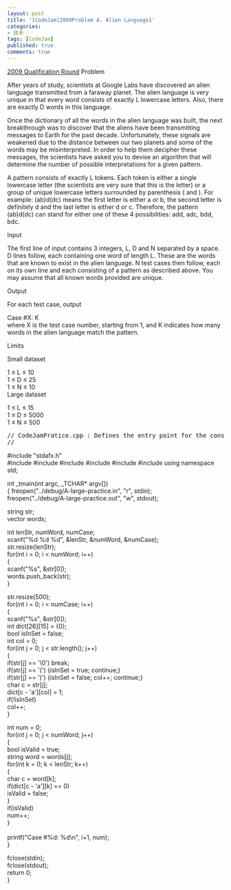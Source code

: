 ```yaml
---
layout: post
title: '[CodeJam]2009Problem A. Alien Language1'
categories:
- 技术
tags: [CodeJam]
published: true
comments: true
---
```

<p><a href="http://code.google.com/codejam/contest/90101/dashboard" title="2009 Qualification Round">2009 Qualification Round</a>
Problem</p>

<p>After years of study, scientists at Google Labs have discovered an alien language transmitted from a faraway planet. The alien language is very unique in that every word consists of exactly L lowercase letters. Also, there are exactly D words in this language.</p>

<p>Once the dictionary of all the words in the alien language was built, the next breakthrough was to discover that the aliens have been transmitting messages to Earth for the past decade. Unfortunately, these signals are weakened due to the distance between our two planets and some of the words may be misinterpreted. In order to help them decipher these messages, the scientists have asked you to devise an algorithm that will determine the number of possible interpretations for a given pattern.</p>

<p>A pattern consists of exactly L tokens. Each token is either a single lowercase letter (the scientists are very sure that this is the letter) or a group of unique lowercase letters surrounded by parenthesis ( and ). For example: (ab)d(dc) means the first letter is either a or b, the second letter is definitely d and the last letter is either d or c. Therefore, the pattern (ab)d(dc) can stand for either one of these 4 possibilities: add, adc, bdd, bdc.</p>

<p>Input</p>

<p>The first line of input contains 3 integers, L, D and N separated by a space. D lines follow, each containing one word of length L. These are the words that are known to exist in the alien language. N test cases then follow, each on its own line and each consisting of a pattern as described above. You may assume that all known words provided are unique.</p>

<p>Output</p>

<p>For each test case, output</p>

<p>Case #X: K<br />
where X is the test case number, starting from 1, and K indicates how many words in the alien language match the pattern.</p>

<p>Limits</p>

<p>Small dataset</p>

<p>1 ≤ L ≤ 10<br />
1 ≤ D ≤ 25<br />
1 ≤ N ≤ 10<br />
Large dataset</p>

<p>1 ≤ L ≤ 15<br />
1 ≤ D ≤ 5000<br />
1 ≤ N ≤ 500</p>

<p><pre lang="cpp">// CodeJamPratice.cpp : Defines the entry point for the console application.
//</pre></p>

<p>#include "stdafx.h"<br />
#include <fstream>
#include <iostream>
#include <sstream>
#include <string>
#include <vector>
#include <algorithm>
using namespace std;</algorithm></vector></string></sstream></iostream></fstream></p>

<p>int _tmain(int argc, _TCHAR* argv[])<br />
{
	freopen("../debug/A-large-practice.in", "r", stdin);<br />
	freopen("../debug/A-large-practice.out", "w", stdout);</p>

<p>	string str;<br />
	vector<string> words;</string></p>

<p>	int lenStr, numWord, numCase;<br />
	scanf("%d %d %d", &lenStr, &numWord, &numCase);<br />
	str.resize(lenStr);<br />
	for(int i = 0; i < numWord; i++)<br />
	{<br />
		scanf("%s", &str[0]);<br />
		words.push_back(str);<br />
	}</p>

<p>	str.resize(500);<br />
	for(int i = 0; i < numCase; i++)<br />
	{<br />
		scanf("%s", &str[0]);<br />
		int dict[26][15] = {0};<br />
		bool isInSet = false;<br />
		int col = 0;<br />
		for(int j = 0; j < str.length(); j++)<br />
		{<br />
			if(str[j] == '\0') break;<br />
			if(str[j] == '(') {isInSet = true; continue;}<br />
			if(str[j] == ')') {isInSet = false; col++; continue;}<br />
			char c = str[j];<br />
			dict[c - 'a'][col] = 1;<br />
			if(!isInSet)<br />
				col++;<br />
		}</p>

<p>		int num = 0;<br />
		for(int j = 0; j < numWord; j++)<br />
		{<br />
			bool isValid = true;<br />
			string word = words[j];<br />
			for(int k = 0; k < lenStr; k++)<br />
			{<br />
				char c = word[k];<br />
				if(dict[c - 'a'][k] == 0)<br />
					isValid = false;<br />
			}<br />
			if(isValid)<br />
				num++;<br />
		}<br />
		<br />
		printf("Case #%d: %d\n", i+1, num);<br />
	}</p>

<p>	fclose(stdin);<br />
	fclose(stdout);<br />
	return 0;<br />
}</p>
